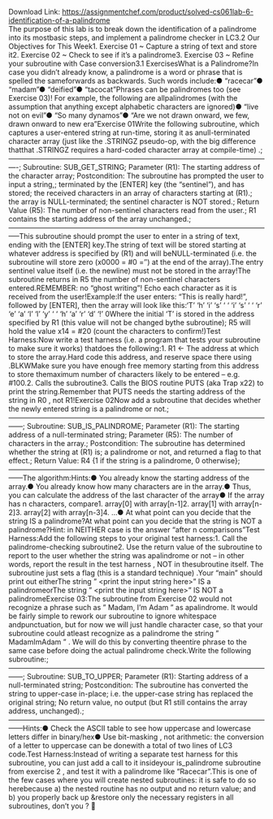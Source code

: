 Download Link: https://assignmentchef.com/product/solved-cs061lab-6-identification-of-a-palindrome
<br>
The purpose of this lab is to break down the identification of a palindrome into its mostbasic steps, and implement a palindrome checker in LC3.2 Our Objectives for This Week1. Exercise 01 ~ Capture a string of text and store it2. Exercise 02 ~ Check to see if it’s a palindrome3. Exercise 03 ~ Refine your subroutine with Case conversion3.1 ExercisesWhat is a Palindrome?In case you didn’t already know, a palindrome is a word or phrase that is spelled the sameforwards as backwards. Such words include:● “racecar”● “madam”● “deified”● “tacocat”Phrases can be palindromes too (see Exercise 03)! For example, the following are allpalindromes (with the assumption that anything except alphabetic characters are ignored)● “live not on evil”● “So many dynamos”● “Are we not drawn onward, we few, drawn onward to new era”Exercise 01Write the following subroutine, which captures a user-entered string at run-time, storing it as anull-terminated character array (just like the .STRINGZ pseudo-op, with the big difference thatthat .STRINGZ requires a hard-coded character array at compile-time) .;—————————————————————————————————————-; Subroutine: SUB_GET_STRING; Parameter (R1): The starting address of the character array; Postcondition: The subroutine has prompted the user to input a string,; terminated by the [ENTER] key (the “sentinel”), and has stored; the received characters in an array of characters starting at (R1).; the array is NULL-terminated; the sentinel character is NOT stored.; Return Value (R5): The number of non-sentinel characters read from the user.; R1 contains the starting address of the array unchanged.;—————————————————————————————————————–This subroutine should prompt the user to enter in a string of text, ending with the [ENTER] key.The string of text will be stored starting at whatever address is specified by (R1) and will beNULL-terminated (i.e. the subroutine will store zero (x0000 = #0 =’ ′) at the end of the array).The entry sentinel value itself (i.e. the newline) must not be stored in the array!The subroutine returns in R5 the number of non-sentinel characters entered.REMEMBER: no “ghost writing”! Echo each character as it is received from the user!Example:If the user enters: “This is really hard!”, followed by [ENTER], then the array will look like this:‘T’ ‘h’ ‘i’ ‘s’ ‘ ‘ ‘i’ ‘s’ ‘ ‘ ‘r’ ‘e’ ‘a’ ‘l’ ‘l’ ‘y’ ‘ ‘ ‘h’ ‘a’ ‘r’ ‘d’ ‘!’ 0Where the initial ‘T’ is stored in the address specified by R1 (this value will not be changed bythe subroutine); R5 will hold the value x14 = #20 (count the characters to confirm!)Test Harness:Now write a test harness (i.e. a program that tests your subroutine to make sure it works) thatdoes the following:1. R1 &lt;- The address at which to store the array.Hard code this address, and reserve space there using .BLKWMake sure you have enough free memory starting from this address to store themaximum number of characters likely to be entered – e.g. #100.2. Calls the subroutine3. Calls the BIOS routine PUTS (aka Trap x22) to print the string.Remember that PUTS needs the starting address of the string in R0 , not R1!Exercise 02Now add a subroutine that decides whether the newly entered string is a palindrome or not.;——————————————————————————————————————; Subroutine: SUB_IS_PALINDROME; Parameter (R1): The starting address of a null-terminated string; Parameter (R5): The number of characters in the array.; Postcondition: The subroutine has determined whether the string at (R1) is; a palindrome or not, and returned a flag to that effect.; Return Value: R4 {1 if the string is a palindrome, 0 otherwise};——————————————————————————————————————The algorithm:Hints:● You already know the starting address of the array.● You already know how many characters are in the array.● Thus, you can calculate the address of the last character of the array● If the array has n characters, compare1. array[0] with array[n-1]2. array[1] with array[n-2]3. array[2] with array[n-3]4. …● At what point can you decide that the string IS a palindrome?At what point can you decide that the string is NOT a palindrome?Hint: in NEITHER case is the answer “after n comparisons”Test Harness:Add the following steps to your original test harness:1. Call the palindrome-checking subroutine2. Use the return value of the subroutine to report to the user whether the string was apalindrome or not – in other words, report the result in the test harness , NOT in thesubroutine itself. The subroutine just sets a flag (this is a standard technique) .Your “main” should print out eitherThe string ” &lt;print the input string here&gt;” IS a palindromeorThe string ” &lt;print the input string here&gt;” IS NOT a palindromeExercise 03:The subroutine from Exercise 02 would not recognize a phrase such as ” Madam, I’m Adam ” as apalindrome. It would be fairly simple to rework our subroutine to ignore whitespace andpunctuation, but for now we will just handle character case, so that your subroutine could atleast recognize as a palindrome the string ” MadamImAdam ” . We will do this by converting theentire phrase to the same case before doing the actual palindrome check.Write the following subroutine:;——————————————————————————————————————; Subroutine: SUB_TO_UPPER; Parameter (R1): Starting address of a null-terminated string; Postcondition: The subroutine has converted the string to upper-case in-place; i.e. the upper-case string has replaced the original string; No return value, no output (but R1 still contains the array address, unchanged).;——————————————————————————————————————Hints:● Check the ASCII table to see how uppercase and lowercase letters differ in binary/hex● Use bit-masking , not arithmetic: the conversion of a letter to uppercase can be donewith a total of two lines of LC3 code.Test Harness:Instead of writing a separate test harness for this subroutine, you can just add a call to it insideyour is_palindrome subroutine from exercise 2 , and test it with a palindrome like “Racecar”.This is one of the few cases where you will create nested subroutines: it is safe to do so herebecause a) the nested routine has no output and no return value; and b) you properly back up &amp;restore only the necessary registers in all subroutines, don’t you ? &#x1f642;